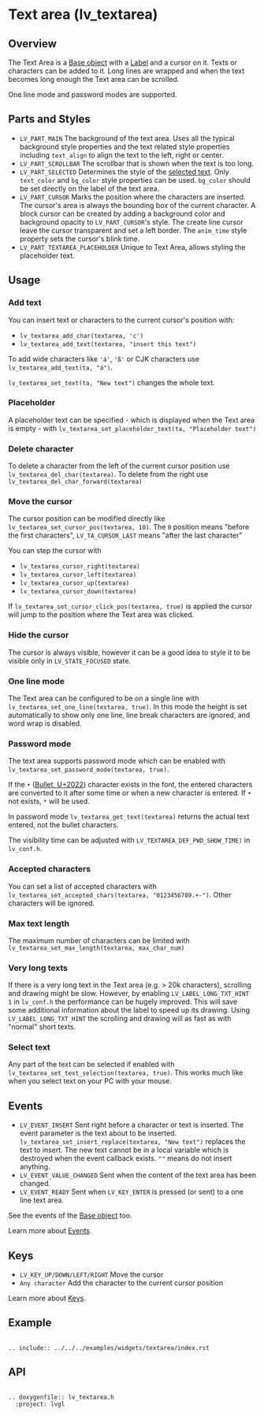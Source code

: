 # Text area (lv_textarea)

## Overview

The Text Area is a [Base object](widgets/obj) with a [Label](/widgets/core/label) and a cursor on it.
Texts or characters can be added to it.
Long lines are wrapped and when the text becomes long enough the Text area can be scrolled.

One line mode and password modes are supported.

## Parts and Styles
- `LV_PART_MAIN` The background of the text area. Uses all the typical background style properties and the text related style properties including `text_align` to align the text to the left, right or center.
- `LV_PART_SCROLLBAR` The scrollbar that is shown when the text is too long.
- `LV_PART_SELECTED` Determines the style of the [selected text](/widgets/core/label.html#text-selection). Only `text_color` and `bg_color` style properties can be used. `bg_color` should be set directly on the label of the text area.
- `LV_PART_CURSOR` Marks the position where the characters are inserted. The cursor's area is always the bounding box of the current character.
A block cursor can be created by adding a background color and background opacity to `LV_PART_CURSOR`'s style. The create line cursor leave the cursor transparent and set a left border.
The `anim_time` style property sets the cursor's blink time.
- `LV_PART_TEXTAREA_PLACEHOLDER` Unique to Text Area, allows styling the placeholder text.

## Usage

### Add text

You can insert text or characters to the current cursor's position with:

- `lv_textarea_add_char(textarea, 'c')`
- `lv_textarea_add_text(textarea, "insert this text")`

To add wide characters like `'á'`, `'ß'` or CJK characters use `lv_textarea_add_text(ta, "á")`.

`lv_textarea_set_text(ta, "New text")` changes the whole text.

### Placeholder

A placeholder text can be specified - which is displayed when the Text area is empty - with `lv_textarea_set_placeholder_text(ta, "Placeholder text")`

### Delete character

To delete a character from the left of the current cursor position use `lv_textarea_del_char(textarea)`.
To delete from the right use `lv_textarea_del_char_forward(textarea)`

### Move the cursor

The cursor position can be modified directly like `lv_textarea_set_cursor_pos(textarea, 10)`.
The `0` position means "before the first characters",
`LV_TA_CURSOR_LAST` means "after the last character"

You can step the cursor with
- `lv_textarea_cursor_right(textarea)`
- `lv_textarea_cursor_left(textarea)`
- `lv_textarea_cursor_up(textarea)`
- `lv_textarea_cursor_down(textarea)`

If `lv_textarea_set_cursor_click_pos(textarea, true)` is applied the cursor will jump to the position where the Text area was clicked.

### Hide the cursor
The cursor is always visible, however it can be a good idea to style it to be visible only in `LV_STATE_FOCUSED` state.

### One line mode
The Text area can be configured to be on a single line with `lv_textarea_set_one_line(textarea, true)`.
In this mode the height is set automatically to show only one line, line break characters are ignored, and word wrap is disabled.

### Password mode
The text area supports password mode which can be enabled with `lv_textarea_set_password_mode(textarea, true)`.

If the `•` ([Bullet, U+2022](http://www.fileformat.info/info/unicode/char/2022/index.htm)) character exists in the font, the entered characters are converted to it after some time or when a new character is entered.
If `•` not exists, `*` will be used.

In password mode `lv_textarea_get_text(textarea)` returns the actual text entered, not the bullet characters.

The visibility time can be adjusted with `LV_TEXTAREA_DEF_PWD_SHOW_TIME)` in `lv_conf.h`.

### Accepted characters
You can set a list of accepted characters with `lv_textarea_set_accepted_chars(textarea, "0123456789.+-")`.
Other characters will be ignored.

### Max text length
The maximum number of characters can be limited with `lv_textarea_set_max_length(textarea, max_char_num)`


### Very long texts
If there is a very long text in the Text area (e.g. > 20k characters), scrolling and drawing might be slow.
However, by enabling `LV_LABEL_LONG_TXT_HINT   1` in `lv_conf.h` the performance can be hugely improved.
This will save some additional information about the label to speed up its drawing.
Using `LV_LABEL_LONG_TXT_HINT` the scrolling and drawing will as fast as with "normal" short texts.

### Select text
Any part of the text can be selected if enabled with `lv_textarea_set_text_selection(textarea, true)`.
This works much like when you select text on your PC with your mouse.

## Events
- `LV_EVENT_INSERT` Sent right before a character or text is inserted.
The event parameter is the text about to be inserted. `lv_textarea_set_insert_replace(textarea, "New text")` replaces the text to insert.
The new text cannot be in a local variable which is destroyed when the event callback exists. `""` means do not insert anything.
- `LV_EVENT_VALUE_CHANGED` Sent when the content of the text area has been changed.
- `LV_EVENT_READY` Sent when `LV_KEY_ENTER` is pressed (or sent) to a one line text area.

See the events of the [Base object](/widgets/obj) too.

Learn more about [Events](/overview/event).

## Keys
- `LV_KEY_UP/DOWN/LEFT/RIGHT` Move the cursor
- `Any character` Add the character to the current cursor position

Learn more about [Keys](/overview/indev).

## Example

```eval_rst

.. include:: ../../../examples/widgets/textarea/index.rst

```

## API

```eval_rst

.. doxygenfile:: lv_textarea.h
  :project: lvgl

```
